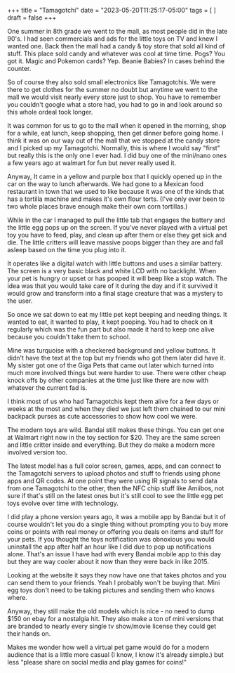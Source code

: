 +++
title = "Tamagotchi"
date = "2023-05-20T11:25:17-05:00"
tags = [ ]
draft = false
+++

One summer in 8th grade we went to the mall, as most people did in the late 90's. I had seen commercials and ads for the little toys on TV and knew I wanted one. Back then the mall had a candy & toy store that sold all kind of stuff. This place sold candy and whatever was cool at time time. Pogs? You got it. Magic and Pokemon cards? Yep. Beanie Babies? In cases behind the counter. 

So of course they also sold small electronics like Tamagotchis. We were there to get clothes for the summer no doubt but anytime we went to the mall we would visit nearly every store just to shop. You have to remember you couldn't google what a store had, you had to go in and look around so this whole ordeal took longer. 

It was common for us to go to the mall when it opened in the morning, shop for a while, eat lunch, keep shopping, then get dinner before going home. I think it was on our way out of the mall that we stopped at the candy store and I picked up my Tamagotchi. Normally, this is where I would say "first" but really this is the only one I ever had. I did buy one of the mini/nano ones a few years ago at walmart for fun but never really used it.

Anyway, It came in a yellow and purple box that I quickly opened up in the car on the way to lunch afterwards. We had gone to a Mexican food restaurant in town that we used to like because it was one of the kinds that has a tortilla machine and makes it's own flour torts. (I've only ever been to two whole places brave enough make their own corn tortillas.) 

While in the car I managed to pull the little tab that engages the battery and the little egg pops up on the screen. If you've never played with a virtual pet toy you have to feed, play, and clean up after them or else they get sick and die. The little critters will leave massive poops bigger than they are and fall asleep based on the time you plug into it. 

It operates like a digital watch with little buttons and uses a similar battery. The screen is a very basic black and white LCD with no backlight. When your pet is hungry or upset or has pooped it will beep like a stop watch. The idea was that you would take care of it during the day and if it survived it would grow and transform into a final stage creature that was a mystery to the user. 

So once we sat down to eat my little pet kept beeping and needing things. It wanted to eat, it wanted to play, it kept pooping. You had to check on it regularly which was the fun part but also made it hard to keep one alive because you couldn't take them to school. 

Mine was turquoise with a checkered background and yellow buttons. It didn't have the text at the top but my friends who got them later did have it. My sister got one of the Giga Pets that came out later which turned into much more involved things but were harder to use. There were other cheap knock offs by other companies at the time just like there are now with whatever the current fad is. 

I think most of us who had Tamagotchis kept them alive for a few days or weeks at the most and when they died we just left them chained to our mini backpack purses as cute accessories to show how cool we were. 

The modern toys are wild. Bandai still makes these things. You can get one at Walmart right now in the toy section for $20. They are the same screen and little critter inside and everything. But they do make a modern more involved version too.

The latest model has a full color screen, games, apps, and can connect to the Tamagotchi servers to upload photos and stuff to friends using phone apps and QR codes. At one point they were using IR signals to send data from one Tamagotchi to the other, then the NFC chip stuff like Amiibos, not sure if that's still on the latest ones but it's still cool to see the little egg pet toys evolve over time with technology. 

I did play a phone version years ago, it was a mobile app by Bandai but it of course wouldn't let you do a single thing without prompting you to buy more coins or points with real money or offering you deals on items and stuff for your pets. If you thought the toys notification was obnoxious you would uninstall the app after half an hour like I did due to pop up notifications alone. That's an issue I have had with every Bandai mobile app to this day but they are way cooler about it now than they were back in like 2015. 

Looking at the website it says they now have one that takes photos and you can send them to your friends. Yeah I probably won't be buying that. Mini egg toys don't need to be taking pictures and sending them who knows where. 

Anyway, they still make the old models which is nice - no need to dump $150 on ebay for a nostalgia hit. They also make a ton of mini versions that are branded to nearly every single tv show/movie license they could get their hands on. 

Makes me wonder how well a virtual pet game would do for a modern audience that is a little more casual (I know, I know it's already simple.) but less "please share on social media and play games for coins!"



